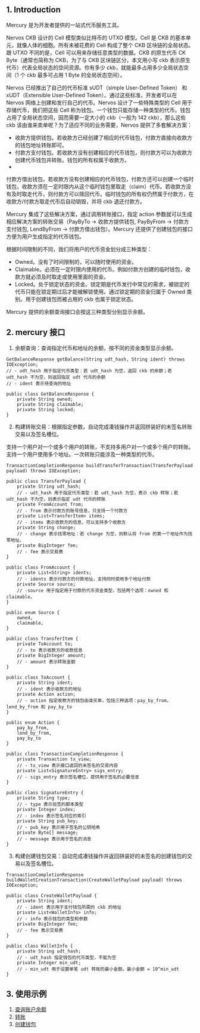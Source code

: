 ## 1. Introduction

Mercury 是为开发者提供的一站式代币服务工具。

Nervos CKB 设计的 Cell 模型类似比特币的 UTXO 模型。Cell 是 CKB 的基本单元，就像人体的细胞。所有未被花费的 Cell 构成了整个 CKB 区块链的全局状态。跟 UTXO 不同的是，Cell
可以用来存储任意类型的数据。CKB 的原生代币 CK Byte（通常也简称为 CKB，为了与 CKB 区块链区分，本文用小写 ckb 表示原生代币）代表全局状态的空间资源。你有多少 ckb，就能最多占用多少全局状态空间（1 个 ckb
最多可占用 1 Byte 的全局状态空间）。

Nervos 已经推出了自己的代币标准 sUDT（simple User-Defined Token） 和 xUDT（Extensible User-Defined Token）。通过这些标准，开发者可以在 Nervos
网络上创建和发行自己的代币。Nervos 设计了一些特殊类型的 Cell 用于存储代币，我们把这些 Cell 称为钱包。一个钱包只能存储一种类型的代币。钱包占用了全局状态空间，因而需要一定大小的 ckb（一般为 142 ckb），那么这些
ckb 该由谁来卖单呢？为了适应不同的业务需要，Nervos 提供了多套解决方案：

* 收款方提供钱包。若收款方已经创建了相应的代币钱包，付款方直接向收款方的钱包地址转账即可。
* 付款方支付钱包。若收款方没有创建相应的代币钱包，则付款方可以为收款方创建代币钱包并转账。钱包的所有权属于收款方。
*

付款方借出钱包。若收款方没有创建相应的代币钱包，付款方还可以创建一个临时钱包，收款方须在一定时限内从这个临时钱包里取走（claim）代币。若收款方没有及时取走代币，则付款方可以赎回代币。临时钱包的所有权仍然属于付款方，在收款方/付款方取走代币后自动销毁，并将
ckb 退还付款方。

Mercury 集成了这些解决方案，通过调用转账接口，指定 action 参数就可以生成相应解决方案的转账交易（PayByTo -> 收款方提供钱包, PayByFrom -> 付款方支付钱包, LendByFrom ->
付款方借出钱包）。Mercury 还提供了创建钱包的接口方便为用户生成指定的代币钱包。

根据时间限制的不同，我们将用户的代币资金划分成三种类型：

* Owned。没有了时间限制的，可以随时使用的资金。
* Claimable。必须在一定时限内使用的代币。例如付款方创建的临时钱包，收款方就必须及时取走或使用里面的资金。
* Locked。处于锁定状态的资金。锁定期是代币发行中常见的需求，被锁定的代币只能在锁定期过后才能被解锁使用。通过锁定期的资金归属于 Owned 类别。用于创建钱包而被占用的 ckb 也属于锁定状态。

Mercury 提供的余额查询接口会按这三种类型分别显示余额。

## 2. mercury 接口

1. 余额查询：查询指定代币和地址的余额，按不同的资金类型显示余额。

``` 
GetBalanceResponse getBalance(String udt_hash, String ident) throws IOException;
// - udt_hash 用于指定代币类型：若 udt_hash 为空，返回 ckb 的余额；若 udt_hash 不为空，则返回指定 udt 代币的余额
// - ident 表示待查询的地址

public class GetBalanceResponse {
    private String owned;
    private String claimable;
    private String locked;
}
```

2. 构建转账交易：根据指定参数，自动完成凑钱操作并返回拼装好的未签名转账交易以及签名槽位。

支持一个用户对一个或多个用户的转账，不支持多用户对一个或多个用户的转账。支持一个用户使用多个地址。一次转账只能涉及一种类型的代币。

```
TransactionCompletionResponse buildTransferTransaction(TransferPayload payload) throws IOException;

public class TransferPayload {
    private String udt_hash;   
    // - udt_hash 用于指定代币类型：若 udt_hash 为空，表示 ckb 转账；若 udt_hash 不为空，则表示指定 udt 代币的转账
    private FromAccount from;
    // - from 表示付款方的账号信息，只支持一个付款方
    private List<TransferItem> items;
    // - items 表示收款方的信息，可以支持多个收款方
    private String change;
    // - change 表示找零地址：若 change 为空，则默认将 from 的第一个地址作为找零地址。
    private BigInteger fee;
    // - fee 表示交易费
}

public class FromAccount {
    private List<String> idents;
    // - idents 表示付款方的付款地址，支持同时使用多个地址付款
    private Source source;
    // -source 用于指定用于付款的代币资金类型，包括两个选项：owned 和 claimable。
}

public enum Source {
    owned,
    claimable,
}

public class TransferItem {
    private ToAccount to;
    // - to 表示收款方的收款信息 
    private BigInteger amount;
    // - amount 表示转账金额
}

public class ToAccount {
    private String ident;
    // - ident 表示收款方的地址
    private Action action;
    // - action 指定收款方的钱包由谁买单，包括三种选项：pay_by_from，lend_by_from 和 pay_by_to
}

public enum Action {
    pay_by_from,
    lend_by_from,
    pay_by_to
}

public class TransactionCompletionResponse {
    private Transaction tx_view;
    // - tx_view 表示接口返回的未签名的交易内容
    private List<SignatureEntry> sigs_entry;
    // - sigs_entry 表示签名槽位，提供用于签名的必要信息
}

public class SignatureEntry {
    private String type;
    // - type 表示验签的脚本类型
    private Integer index;
    // - index 表示签名对应的索引
    private String pub_key;
    // - pub_key 表示用于签名的公钥哈希
    private Byte[] message;
    // - message 表示用于签名的消息
}
```

3. 构建创建钱包交易：自动完成凑钱操作并返回拼装好的未签名的创建钱包的交易以及签名槽位。

```
TransactionCompletionResponse buildWalletCreationTransaction(CreateWalletPayload payload) throws IOException;

public class CreateWalletPayload {
    private String ident;
    // - ident 表示用于支付钱包所需的 ckb 的地址
    private List<WalletInfo> info;
    // - info 表示钱包的类型和参数
    private BigInteger fee;
    // - fee 表示交易费
}

public class WalletInfo {
    private String udt_hash;
    // - udt_hash 指定钱包的代币类型，不能为空
    private Integer min_udt;
    // - min_udt 用于设置单笔 udt 转账的最小金额。最小金额 = 10^min_udt
}
```

## 3. 使用示例

1. [查询账户余额](./src/test/java/mercury/BalanceTest.java)
2. [转账](./src/test/java/mercury/TransferCompletioTest.java)
3. [创建钱包](./src/test/java/mercury/CreateWalletTest.java)